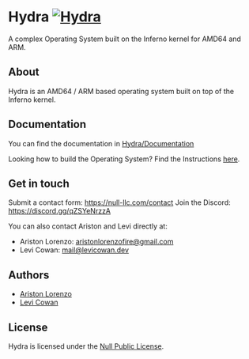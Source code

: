 # Hydra [![Hydra](https://github.com/Null-LLC/Hydra/actions/workflows/c-cpp.yml/badge.svg)](https://github.com/Null-LLC/Hydra/actions/workflows/c-cpp.yml)
A complex Operating System built on the Inferno kernel for AMD64 and ARM.

## About
Hydra is an AMD64 / ARM based operating system built on top of the Inferno kernel.

## Documentation
You can find the documentation in [Hydra/Documentation](https://github.com/Null-LLC/Hydra/tree/main/Documentation)

Looking how to build the Operating System? Find the Instructions [here](https://github.com/Null-LLC/Hydra/tree/main/Documentation/Compilation/BuildInstructions.md).

## Get in touch
Submit a contact form: https://null-llc.com/contact
Join the Discord: https://discord.gg/qZSYeNrzzA

You can also contact Ariston and Levi directly at:
 - Ariston Lorenzo: aristonlorenzofire@gmail.com
 - Levi Cowan: mail@levicowan.dev

## Authors
 - [Ariston Lorenzo](https://github.com/aristonlorenzo)
 - [Levi Cowan](https://github.com/FiReLScar)

## License
Hydra is licensed under the [Null Public License](https://github.com/Null-LLC/Hydra/tree/main/LICENSE).
